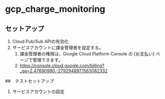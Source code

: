 # gcp_charge_monitoring

## セットアップ
1. Cloud Pub/Sub APIの有効化
2. サービスアカウントに課金管理者を設定する。
   1. 課金管理者の権限は、Google Cloud Platform Console の [お支払い] ページで管理できます。
   2. https://console.cloud.google.com/billing?_ga=2.47690980.-279294897.1563082332

##　テストセットアップ
1. サービスアカウントの設定

